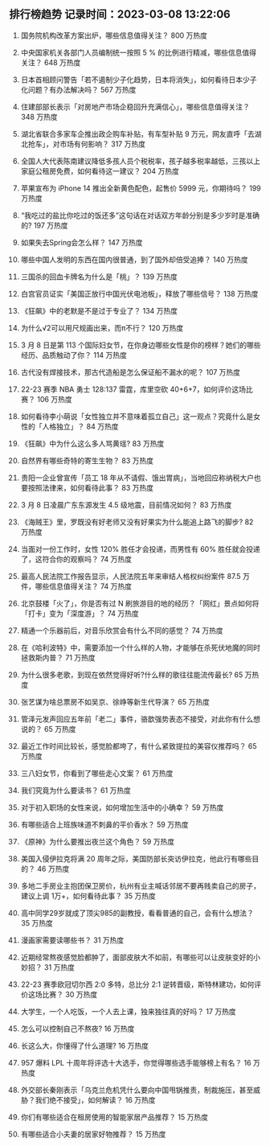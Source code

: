 
## 排行榜趋势 记录时间：2023-03-08 13:22:06
  
  1. 国务院机构改革方案出炉，哪些信息值得关注？ 800 万热度
    
  2. 中央国家机关各部门人员编制统一按照 5 % 的比例进行精减，哪些信息值得关注？ 648 万热度
    
  3. 日本首相顾问警告「若不遏制少子化趋势，日本将消失」，如何看待日本少子化问题？有办法解决吗？ 567 万热度
    
  4. 住建部部长表示「对房地产市场企稳回升充满信心」，哪些信息值得关注？ 348 万热度
    
  5. 湖北省联合多家车企推出政企购车补贴，有车型补贴 9 万元，网友直呼「去湖北抢车」，对市场有何影响？ 317 万热度
    
  6. 全国人大代表陈南建议降低多孩人员个税税率，孩子越多税率越低，三孩以上家庭公租房免费，如何看待这一建议？ 204 万热度
    
  7. 苹果宣布为 iPhone 14 推出全新黄色配色，起售价 5999 元，你期待吗？ 199 万热度
    
  8. “我吃过的盐比你吃过的饭还多”这句话在对话双方年龄分别是多少岁时是准确的? 197 万热度
    
  9. 如果失去Spring会怎么样？ 147 万热度
    
  10. 哪些中国人发明的东西在国内很普通，到了国外却倍受追捧？ 140 万热度
    
  11. 三国杀的回血卡牌名为什么是「桃」？ 139 万热度
    
  12. 白宫官员证实「美国正放行中国光伏电池板」，释放了哪些信号？ 138 万热度
    
  13. 《狂飙》中的老默是不是过于专业了？ 134 万热度
    
  14. 为什么√2可以用尺规画出来，而π不行？ 120 万热度
    
  15. 3 月 8 日是第 113 个国际妇女节，在你身边哪些女性是你的榜样？她们的哪些经历、品质触动了你？ 114 万热度
    
  16. 古代没有焊接技术，那古代造船是怎么保证船不漏水的呢？ 107 万热度
    
  17. 22-23 赛季 NBA 勇士 128:137 雷霆，库里空砍 40+6+7，如何评价这场比赛？ 106 万热度
    
  18. 如何看待李小萌说「女性独立并不意味着孤立自己」这一观点？究竟什么是女性的「人格独立」？ 84 万热度
    
  19. 《狂飙》中为什么这么多人骂黄瑶? 83 万热度
    
  20. 自然界有哪些奇特的寄生生物？ 83 万热度
    
  21. 贵阳一企业曾宣传「员工 18 年从不请假、饿出胃病」，当地回应称纳税大户也要按照法律来，如何看待此事？ 83 万热度
    
  22. 3 月 8 日凌晨广东东源发生 4.5 级地震，目前情况如何？ 83 万热度
    
  23. 《海贼王》里，罗既没有好老师又没有好果实为什么能追上路飞的脚步? 82 万热度
    
  24. 当面对一份工作时，女性 120% 胜任才会投递，而男性有 60% 胜任就会投递了，这符合你的观察吗？ 74 万热度
    
  25. 最高人民法院工作报告显示，人民法院五年来审结人格权纠纷案件 87.5 万件，哪些信息值得关注？ 74 万热度
    
  26. 北京鼓楼「火了」，你是否有过 N 刷旅游目的地的经历？「网红」景点如何将「打卡」变为「深度游」？ 74 万热度
    
  27. 精通一个乐器前后，对音乐欣赏会有什么不同的感觉？ 74 万热度
    
  28. 在《哈利波特》中，需要添加一个什么样的人物，才能够在杀死伏地魔的同时拯救斯内普？ 71 万热度
    
  29. 为什么很多老歌，到现在依然觉得好听?什么样的歌往往能流传最长? 65 万热度
    
  30. 张艺谋为啥总票房不如吴京、徐峥等新生代导演？ 65 万热度
    
  31. 管泽元发声回应五年前「老二」事件，骆歆强势表态不接受，对此你有什么想说的？ 65 万热度
    
  32. 最近工作时间比较长，感觉脸都垮了，有什么紧致提拉的美容仪推荐吗？ 65 万热度
    
  33. 三八妇女节，你看到了哪些走心文案？ 61 万热度
    
  34. 我们究竟为什么要读书？ 61 万热度
    
  35. 对于初入职场的女性来说，如何增加生活中的小确幸？ 59 万热度
    
  36. 有哪些适合上班族味道不刺鼻的平价香水？ 59 万热度
    
  37. 《原神》为什么要推出夜兰这个角色？ 59 万热度
    
  38. 美国入侵伊拉克将满 20 周年之际，美国防部长突访伊拉克，他此行有哪些目的？ 46 万热度
    
  39. 多地二手房业主抱团保卫房价，杭州有业主喊话邻居不要再贱卖自己的房子，建议上调 1万+，如何看待此事？ 35 万热度
    
  40. 高中同学29岁就成了顶尖985的副教授，看看普通的自己，会有什么想法？ 35 万热度
    
  41. 漫画家需要读哪些书？ 31 万热度
    
  42. 近期经常熬夜感觉脸都肿了，面部皮肤大不如前，有哪些可以让皮肤变好的小妙招？ 31 万热度
    
  43. 22-23 赛季欧冠切尔西 2:0 多特，总比分 2:1 逆转晋级，斯特林建功，如何评价这场比赛？ 30 万热度
    
  44. 大学生，一个人吃饭，一个人去上课，独来独往真的好吗？ 17 万热度
    
  45. 怎么可以控制自己不熬夜? 16 万热度
    
  46. 长这么大，你懂得了什么道理? 16 万热度
    
  47. 957 爆料 LPL 十周年将评选十大选手，你觉得哪些选手能够榜上有名？ 16 万热度
    
  48. 外交部长秦刚表示「乌克兰危机凭什么要向中国甩锅推责，制裁施压，甚至威胁？我们绝不接受」，如何解读？ 16 万热度
    
  49. 你们有哪些适合在租房使用的智能家居产品推荐？ 15 万热度
    
  50. 有哪些适合小夫妻的居家好物推荐？ 15 万热度
    